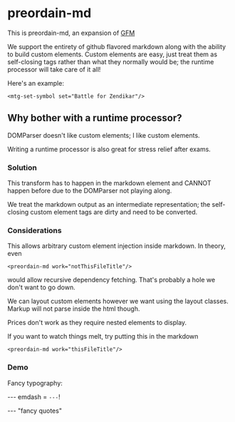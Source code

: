 # preordain-md

This is preordain-md, an expansion of [GFM](https://help.github.com/articles/github-flavored-markdown/)

We support the entirety of github flavored markdown along with the ability to build custom elements. Custom elements are easy, just treat them as self-closing tags rather than what they normally would be; the runtime processor will take care of it all!

Here's an example:

`<mtg-set-symbol set="Battle for Zendikar"/>`

<mtg-set-symbol set="Battle for Zendikar"/>

## Why bother with a runtime processor?

DOMParser doesn't like custom elements; I like custom elements.

Writing a runtime processor is also great for stress relief after exams.

### Solution

This transform has to happen in the markdown element and CANNOT happen before due to the DOMParser not playing along.

We treat the markdown output as an intermediate representation; the self-closing custom element tags are dirty and need to be converted.

### Considerations
This allows arbitrary custom element injection inside markdown. In theory, even 

`<preordain-md work="notThisFileTitle"/>`

would allow recursive dependency fetching. That's probably a hole we don't want to go down.

We can layout custom elements however we want using the layout classes. Markup will not parse inside the html though.

Prices don't work as they require nested elements to display.

If you want to watch things melt, try putting this in the markdown

`<preordain-md work="thisFileTitle"/>`

### Demo

Fancy typography:

--- emdash = `---`!

--- "fancy quotes"


<div class="horizontal layout">

<mtg-card name="Preordain"/>

<mtg-set-symbol set="Battle for Zendikar"/>

<mtg-set-symbol set="Magic 2011"/>

</div>